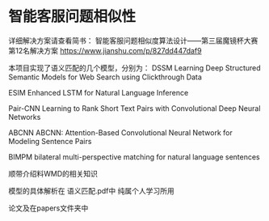 # 智能客服问题相似性

详细解决方案请查看简书： 
智能客服问题相似度算法设计——第三届魔镜杯大赛第12名解决方案 
https://www.jianshu.com/p/827dd447daf9

本项目实现了语义匹配的几个模型，分别为：
DSSM
Learning Deep Structured Semantic Models for Web Search using Clickthrough Data

ESIM
Enhanced LSTM for Natural Language Inference

Pair-CNN
Learning to Rank Short Text Pairs with Convolutional Deep Neural Networks

ABCNN
ABCNN: Attention-Based Convolutional Neural Network for Modeling Sentence Pairs

BIMPM
bilateral multi-perspective matching for natural language sentences

顺带介绍料WMD的相关知识

模型的具体解析在 语义匹配.pdf中  纯属个人学习所用

论文及在papers文件夹中
